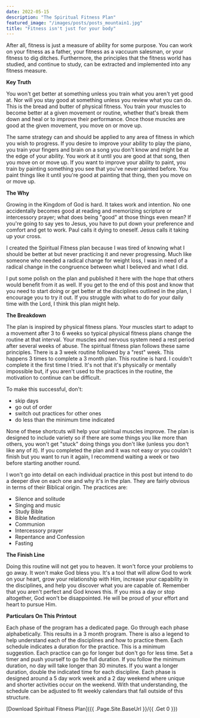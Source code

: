 ```yaml
---
date: 2022-05-15
description: "The Spiritual Fitness Plan"
featured_image: "/images/posts/posts_mountain1.jpg"
title: "Fitness isn't just for your body"
---
```


After all, fitness is just a measure of ability for some purpose. You can work on your fitness as a father, your fitness as a vaccuum salesman, or your fitness to dig ditches. Furthermore, the principles that the fitness world has studied, and continue to study, can be extracted and implemented into any fitness measure.

**Key Truth**

You won't get better at something unless you train what you aren't yet good at. Nor will you stay good at something unless you review what you can do. This is the bread and butter of physical fitness. You train your muscles to become better at a given movement or routine, whether that's break them down and heal or to improve their performance. Once those muscles are good at the given movement, you move on or move up.

The same strategy can and should be applied to any area of fitness in which you wish to progress. If you desire to improve your ability to play the piano, you train your fingers and brain on a song you don't know and might be at the edge of your ability. You work at it until you are good at that song, then you move on or move up. If you want to improve your ability to paint, you train by painting something you see that you've never painted before. You paint things like it until you're good at painting that thing, then you move on or move up.

**The Why**

Growing in the Kingdom of God is hard. It takes work and intention. No one accidentally becomes good at reading and memorizing scripture or intercessory prayer; what does being "good" at those things even mean? If you're going to say yes to Jesus, you have to put down your preference and comfort and get to work. Paul calls it dying to oneself. Jesus calls it taking up your cross.

I created the Spiritual Fitness plan because I was tired of knowing what I should be better at but never practicing it and never progressing. Much like someone who needed a radical change for weight loss, I was in need of a radical change in the congruence between what I believed and what I did.

I put some polish on the plan and published it here with the hope that others would benefit from it as well. If you get to the end of this post and know that you need to start doing or get better at the disciplines outlined in the plan, I encourage you to try it out. If you struggle with what to do for your daily time with the Lord, I think this plan might help.


**The Breakdown**
  
The plan is inspired by physical fitness plans. Your muscles start to adapt to a movement after 3 to 6 weeks so typical physical fitness plans change the routine at that interval. Your muscles and nervous system need a rest period after several weeks of abuse. The spiritual fitness plan follows these same principles. There is a 3 week routine followed by a "rest" week. This happens 3 times to complete a 3 month plan. This routine is hard. I couldn't complete it the first time I tried. It's not that it's physically or mentally impossible but, if you aren't used to the practices in the routine, the motivation to continue can be difficult.

To make this successful, don't:
  * skip days
  * go out of order
  * switch out practices for other ones
  * do less than the minimum time indicated

None of these shortcuts will help your spiritual muscles improve. The plan is designed to include variety so if there are some things you like more than others, you won't get "stuck" doing things you don't like (unless you don't like any of it). If you completed the plan and it was not easy or you couldn't finish but you want to run it again, I recommend waiting a week or two before starting another round.

I won't go into detail on each individual practice in this post but intend to do a deeper dive on each one and why it's in the plan. They are fairly obvious in terms of their Biblical origin. The practices are:
  * Silence and solitude
  * Singing and music
  * Study Bible
  * Bible Meditation
  * Communion
  * Intercessory prayer
  * Repentance and Confession
  * Fasting

**The Finish Line**
  
Doing this routine will not get you to heaven. It won't force your problems to go away. It won't make God bless you. It's a tool that will allow God to work on your heart, grow your relationship with Him, increase your capability in the disciplines, and help you discover what you are capable of. Remember that you aren't perfect and God knows this. If you miss a day or stop altogether, God won't be disappointed. He will be proud of your effort and heart to pursue Him.


**Particulars On This Printout**

Each phase of the program has a dedicated page. Go through each phase alphabetically. This results in a 3 month program. There is also a legend to help understand each of the disciplines and how to practice them. Each schedule indicates a duration for the practice. This is a minimum suggestion. Each practice can go for longer but don't go for less time. Set a timer and push yourself to go the full duration. If you follow the minimum duration, no day will take longer than 30 minutes. If you want a longer duration, double the indicated time for each discipline. Each phase is designed around a 5 day work week and a 2 day weekend where unique and shorter activities occur on the weekend. With that understanding, the schedule can be adjusted to fit weekly calendars that fall outside of this structure.

[Download Spiritual Fitness Plan]({{ .Page.Site.BaseUrl }}/{{ .Get 0 }})